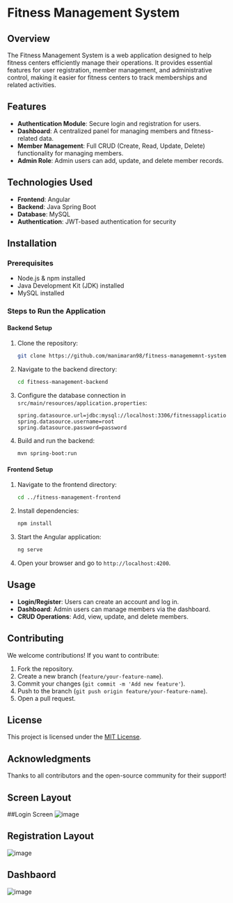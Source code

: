 # Fitness Management System

## Overview

The Fitness Management System is a web application designed to help fitness centers efficiently manage their operations. It provides essential features for user registration, member management, and administrative control, making it easier for fitness centers to track memberships and related activities.

## Features

- **Authentication Module**: Secure login and registration for users.
- **Dashboard**: A centralized panel for managing members and fitness-related data.
- **Member Management**: Full CRUD (Create, Read, Update, Delete) functionality for managing members.
- **Admin Role**: Admin users can add, update, and delete member records.

## Technologies Used

- **Frontend**: Angular
- **Backend**: Java Spring Boot
- **Database**: MySQL
- **Authentication**: JWT-based authentication for security

## Installation

### Prerequisites
- Node.js & npm installed
- Java Development Kit (JDK) installed
- MySQL installed

### Steps to Run the Application

#### Backend Setup
1. Clone the repository:
   ```bash
   git clone https://github.com/manimaran98/fitness-managememnt-system.git
   ```
2. Navigate to the backend directory:
   ```bash
   cd fitness-management-backend
   ```
3. Configure the database connection in `src/main/resources/application.properties`:
   ```properties
   spring.datasource.url=jdbc:mysql://localhost:3306/fitnessapplicationdb
   spring.datasource.username=root
   spring.datasource.password=password
   ```
4. Build and run the backend:
   ```bash
   mvn spring-boot:run
   ```

#### Frontend Setup
1. Navigate to the frontend directory:
   ```bash
   cd ../fitness-management-frontend
   ```
2. Install dependencies:
   ```bash
   npm install
   ```
3. Start the Angular application:
   ```bash
   ng serve
   ```
4. Open your browser and go to `http://localhost:4200`.

## Usage

- **Login/Register**: Users can create an account and log in.
- **Dashboard**: Admin users can manage members via the dashboard.
- **CRUD Operations**: Add, view, update, and delete members.

## Contributing

We welcome contributions! If you want to contribute:
1. Fork the repository.
2. Create a new branch (`feature/your-feature-name`).
3. Commit your changes (`git commit -m 'Add new feature'`).
4. Push to the branch (`git push origin feature/your-feature-name`).
5. Open a pull request.

## License

This project is licensed under the [MIT License](LICENSE).

## Acknowledgments

Thanks to all contributors and the open-source community for their support!


## Screen Layout

##Login Screen
![image](https://github.com/user-attachments/assets/4b40b8a8-6741-47cc-9b06-f28a4fccf6c7)


## Registration Layout
![image](https://github.com/user-attachments/assets/d687aeab-a38d-4f49-b36f-db487e499f6f)


## Dashbaord
![image](https://github.com/user-attachments/assets/7708f346-7807-48b3-bac2-0b44d36a7aec)


